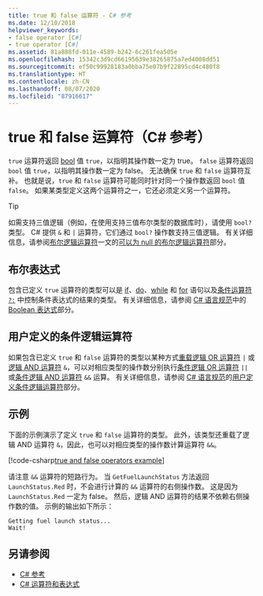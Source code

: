 ```yaml
---
title: true 和 false 运算符 - C# 参考
ms.date: 12/10/2018
helpviewer_keywords:
- false operator [C#]
- true operator [C#]
ms.assetid: 81a888fd-011e-4589-b242-6c261fea505e
ms.openlocfilehash: 15342c3d9cd66195639e38265875a7ed4008dd51
ms.sourcegitcommit: ef50c99928183a0bba75e07b9f22895cd4c480f8
ms.translationtype: HT
ms.contentlocale: zh-CN
ms.lasthandoff: 08/07/2020
ms.locfileid: "87916617"
---
```

# <a name="true-and-false-operators-c-reference"></a>true 和 false 运算符（C# 参考）

`true` 运算符返回 [bool](../builtin-types/bool.md) 值 `true`，以指明其操作数一定为 true。 `false` 运算符返回 `bool` 值 `true`，以指明其操作数一定为 false。 无法确保 `true` 和 `false` 运算符互补。 也就是说，`true` 和 `false` 运算符可能同时针对同一个操作数返回 `bool` 值 `false`。 如果某类型定义这两个运算符之一，它还必须定义另一个运算符。

> [!TIP]
> 如需支持三值逻辑（例如，在使用支持三值布尔类型的数据库时），请使用 `bool?` 类型。 C# 提供 `&` 和 `|` 运算符，它们通过 `bool?` 操作数支持三值逻辑。 有关详细信息，请参阅[布尔逻辑运算符](boolean-logical-operators.md)一文的[可以为 null 的布尔逻辑运算符](boolean-logical-operators.md#nullable-boolean-logical-operators)部分。

## <a name="boolean-expressions"></a>布尔表达式

包含已定义 `true` 运算符的类型可以是 [if](../keywords/if-else.md)、[do](../keywords/do.md)、[while](../keywords/while.md) 和 [for](../keywords/for.md) 语句以及[条件运算符 `?:`](conditional-operator.md) 中控制条件表达式的结果的类型。 有关详细信息，请参阅 [C# 语言规范](~/_csharplang/spec/introduction.md)中的 [Boolean 表达式](~/_csharplang/spec/expressions.md#boolean-expressions)部分。

## <a name="user-defined-conditional-logical-operators"></a>用户定义的条件逻辑运算符

如果包含已定义 `true` 和 `false` 运算符的类型以某种方式[重载](operator-overloading.md)[逻辑 OR 运算符](boolean-logical-operators.md#logical-or-operator-) `|` 或[逻辑 AND 运算符](boolean-logical-operators.md#logical-and-operator-) `&`，可以对相应类型的操作数分别执行[条件逻辑 OR 运算符](boolean-logical-operators.md#conditional-logical-or-operator-) `||` 或[条件逻辑 AND 运算符](boolean-logical-operators.md#conditional-logical-and-operator-) `&&` 运算。 有关详细信息，请参阅 [C# 语言规范](~/_csharplang/spec/introduction.md)的[用户定义条件逻辑运算符](~/_csharplang/spec/expressions.md#user-defined-conditional-logical-operators)部分。

## <a name="example"></a>示例

下面的示例演示了定义 `true` 和 `false` 运算符的类型。 此外，该类型还重载了逻辑 AND 运算符 `&`，因此，也可以对相应类型的操作数计算运算符 `&&`。

[!code-csharp[true and false operators example](snippets/shared/TrueFalseOperators.cs)]

请注意 `&&` 运算符的短路行为。 当 `GetFuelLaunchStatus` 方法返回 `LaunchStatus.Red` 时，不会进行计算的 `&&` 运算符的右侧操作数。 这是因为 `LaunchStatus.Red` 一定为 false。 然后，逻辑 AND 运算符的结果不依赖右侧操作数的值。 示例的输出如下所示：

```console
Getting fuel launch status...
Wait!
```

## <a name="see-also"></a>另请参阅

- [C# 参考](../index.md)
- [C# 运算符和表达式](index.md)
